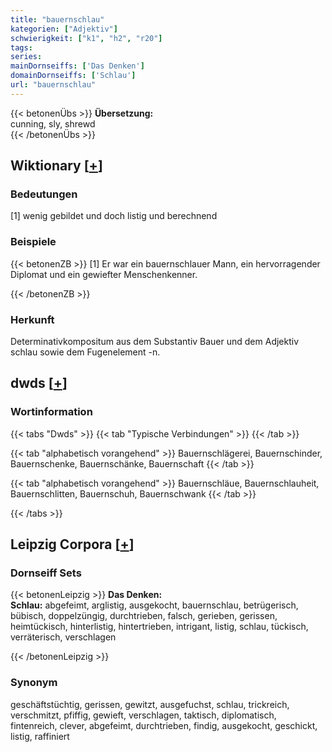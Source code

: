 ```yaml
---
title: "bauernschlau"
kategorien: ["Adjektiv"]
schwierigkeit: ["k1", "h2", "r20"]
tags:
series:
mainDornseiffs: ['Das Denken']
domainDornseiffs: ['Schlau']
url: "bauernschlau"
---
```


{{< betonenÜbs >}}
**Übersetzung:**  
cunning, sly, shrewd  
{{< /betonenÜbs >}}

## Wiktionary [[+](https://de.wiktionary.org/wiki/bauernschlau)]

### Bedeutungen
[1] wenig gebildet und doch listig und berechnend  

### Beispiele
{{< betonenZB >}}
[1] Er war ein bauernschlauer Mann, ein hervorragender Diplomat und ein gewiefter Menschenkenner.  

{{< /betonenZB >}}
### Herkunft
Determinativkompositum aus dem Substantiv Bauer und dem Adjektiv schlau sowie dem Fugenelement -n.  



## dwds [[+](https://www.dwds.de/wb/bauernschlau)]

### Wortinformation
{{< tabs "Dwds" >}}
{{< tab "Typische Verbindungen" >}}
{{< /tab >}}

{{< tab "alphabetisch vorangehend" >}}
Bauernschlägerei, Bauernschinder, Bauernschenke, Bauernschänke, Bauernschaft
{{< /tab >}}

{{< tab "alphabetisch vorangehend" >}}
Bauernschläue, Bauernschlauheit, Bauernschlitten, Bauernschuh, Bauernschwank
{{< /tab >}}

{{< /tabs >}}

## Leipzig Corpora [[+](https://corpora.uni-leipzig.de/en/res?word=bauernschlau&corpusId=deu_newscrawl-public_2018)]

### Dornseiff Sets
{{< betonenLeipzig >}}
**Das Denken:**  
**Schlau:** abgefeimt, arglistig, ausgekocht, bauernschlau, betrügerisch, bübisch, doppelzüngig, durchtrieben, falsch, gerieben, gerissen, heimtückisch, hinterlistig, hintertrieben, intrigant, listig, schlau, tückisch, verräterisch, verschlagen  

{{< /betonenLeipzig >}}

### Synonym
geschäftstüchtig, gerissen, gewitzt, ausgefuchst, schlau, trickreich, verschmitzt, pfiffig, gewieft, verschlagen, taktisch, diplomatisch, fintenreich, clever, abgefeimt, durchtrieben, findig, ausgekocht, geschickt, listig, raffiniert


